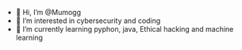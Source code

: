 - 👋 Hi, I’m @Mumogg
- 👀 I’m interested in cybersecurity and coding
- 🌱 I’m currently learning pyphon, java, Ethical hacking and machine learning

